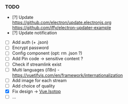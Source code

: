 ### TODO

- [?] Update<br>
    https://github.com/electron/update.electronjs.org<br>
    https://github.com/iffy/electron-updater-example<br>
- [?] Update notification
- [ ] Add auth (+ .json)
- [ ] Encrypt password
- [ ] Config component (opt: rm .json ?)
- [ ] Add Pin code -> sensitive content ?
- [ ] Check if streamlink exist
- [ ] Multi languages (i18n) - https://vuetifyjs.com/en/framework/internationalization
- [ ] Add image for each stream
- [ ] Add choice of quality
- [x] Fix design -> [Vue.Isotop](https://github.com/David-Desmaisons/Vue.Isotope)
- [ ] ...
